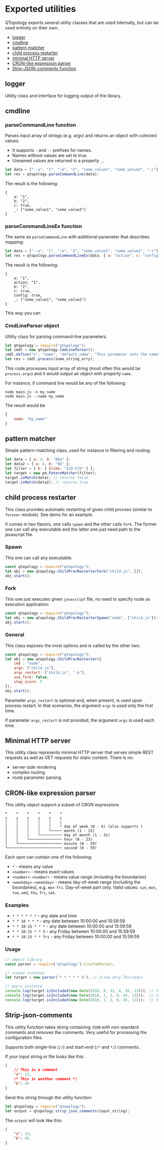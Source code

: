 # Exported utilities

QTopology exports several utility classes that are used internally, but can be used entirely on their own.

- [logger](#logger)
- [cmdline](#cmdline)
- [pattern matcher](#pattern-matcher)
- [child process restarter](#child-process-restarter)
- [minimal HTTP server](#minimal-http-server)
- [CRON-like expression parser](#cron-like-expression-parser)
- [Strip-JSON-comments function](#strip-json-comments)

## logger

Utility class and interface for logging output of the library.

## cmdline

### parseCommandLine function

Parses input array of strings (e.g. argv) and returns an object with colected values.

- It supports `-` and `--` prefixes for names.
- Names without values are set to true.
- Unnamed values are returned in a property `_`.

```````````````javascript
let data = ["--a", "1", "-b", "2", "some_value1", "some_value2", "-c"];
let res = qtopology.parseCommandLine(data);
```````````````

The result is the following:

```````````````javacsript
{
    a: "1",
    b: "2",
    c: true,
    _: ["some_value1", "some_value2"]
}
```````````````

### parseCommandLineEx function

The same as `parseCommandLine` with additional parameter that describes mapping:


```````````````javascript
let data = ["--a", "1", "-b", "2", "some_value1", "some_value2", "-c"];
let res = qtopology.parseCommandLineEx(data, { a: "action", c: "config" });
```````````````

The result is the following:

```````````````javacsript
{
    a: "1",
    action: "1",
    b: "2",
    c: true,
    config: true,
    _: ["some_value1", "some_value2"]
}
```````````````

This way you can 

### CmdLineParser object

Utility class for parsing command-line parameters.

```````````````````javascript
let qtopology = require("qtopology");
let cmdl = new qtopology.CmdLineParser();
cmdl.define("n", "name", "default_name", "This parameter sets the name");
let res = cmdl.process(some_string_arry);
```````````````````

This code processes input array of string (most often this would be `process.argv`) and it would output an object with property `name`.

For instance, if command line would be any of the following:

`````````````
node main.js -n my_name
node main.js --name my_name
`````````````

The result would be 

``````````javascript
{
    name: "my_name"
}
``````````


## pattern matcher

Simple pattern-matching class, used for instance in filtering and routing:

````````````````````````````````````javascript
let data = { a: 4, b: "8ba" };
let data2 = { a: 4, b: "8b" };
let filter = { b: { $like: "$[0-5]b" } };
let target = new pm.PaternMatcher(filter);
target.isMatch(data); // returns false
target.isMatch(data2); // returns true
````````````````````````````````````

## child process restarter

This class provides automatic restarting of given child process (similar to `forever` module). See demo for an example.

It comes in two flavors, one calls `spawn` and the other calls `fork`. The former one can call any executable and the latter one just need path to the javascript file.

### Spawn

This one can call any executable:

````````````````````````````javascript
const qtopology = require("qtopology");
let obj = new qtopology.ChildProcRestarterFork("child.js", []);
obj.start();
````````````````````````````

### Fork

This one just executes given `javascript` file, no need to specify node as execution application:

````````````````````````````javascript
const qtopology = require("qtopology");
let obj = new qtopology.ChildProcRestarterSpawn("node", ["child.js"]);
obj.start();
````````````````````````````

### General

This class exposes the most options and is called by the other two:

````````````````````````````javascript
const qtopology = require("qtopology");
let obj = new qtopology.ChildProcRestarter({
    cmd : "node",
    args: ["child.js"],
    args_restart: ["child.js", "-a"],
    use_fork: false,
    stop_score: 5
});
obj.start();
````````````````````````````

Parameter `args_restart` is optional and, when present, is used upon process restart. In that scenarion, the argument `args` is used only the first time.

If parameter `args_restart` is not provided, the argument `args` is used each time.

## Minimal HTTP server

This utility class represents minimal HTTP server that serves simple REST requests as well as GET requests for static content. There is no:

- server-side rendering
- complex routing
- route parameter parsing

## CRON-like expression parser

This utility object support a subset of CRON expressions

```
*    *    *    *    *    *
┬    ┬    ┬    ┬    ┬    ┬
│    │    │    │    │    |
│    │    │    │    │    └ day of week (0 - 6) (also supports )
│    │    │    │    └───── month (1 - 12)
│    │    │    └────────── day of month (1 - 31)
│    │    └─────────────── hour (0 - 23)
│    └──────────────────── minute (0 - 59)
└───────────────────────── second (0 - 59)
```

Each spot can contain one of the following:

- `*` - means any value
- `<number>` - means exact values
- `<number>-<number>` - means value range (including the boundaries)
- `<weekday>-<weekday>` - means day-of-week range (including the boundaries), e.g. `mon-fri`. Day-of-week part only. Valid values: `sun`, `mon`, `tue`, `wed`, `thu`, `fri`, `sat`.

### Examples

- `* * * * * *` - any date and time
- `* * 10 * * *` - any date between 10:00:00 and 10:59:59
- `* * 10-15 * * *` - any date between 10:00:00 and 15:59:59
- `* * 10-15 * * 5` - any Friday between 10:00:00 and 15:59:59
- `* * 10-15 * * fri` - any Friday between 10:00:00 and 15:59:59

### Usage

```javascript
// import library
const parser = require('qtopology').CronTabParser;

// create instance
let target = new parser('* * * * * 4'); // allow only Thursdays

// query instance
console.log(target.isIncluded(new Date(2018, 0, 31, 6, 45, 13))); // false
console.log(target.isIncluded(new Date(2018, 1, 1, 6, 45, 12)));  // true
console.log(target.isIncluded(new Date(2018, 1, 2, 6, 45, 11)));  // false
```

## Strip-json-comments

This utility function takes string containing `JSON` with non-standard comments
and removes the comments. Very useful for processing the configuration files.

Supports both single-line (`//`) and start-end (`/*` and `*/`) comments.

If your input string or file looks like this:

```JSON
{
    // This is a comment
    "a": 12,
    /* This is another comment */
    "b": 45
}
```

Send this string through the utility function:

```javascript
let qtopology = require("qtopology");
let output = qtopology.strip_json_comments(input_string);
```

The `output` will look like this:

```JSON
{
    "a": 12,
    "b": 45
}
```
